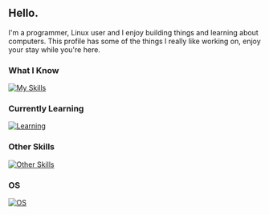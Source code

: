 Hello.
---
I'm a programmer, Linux user and I enjoy building things and learning about computers. This profile has some of the things I really like working on, enjoy your stay while you're here.

### What I Know
[![My Skills](https://skillicons.dev/icons?i=html,css,js,py,lua,go)](https://skillicons.dev)

### Currently Learning
[![Learning](https://skillicons.dev/icons?i=c,cpp,csharp)](https://skillicons.dev)

### Other Skills
[![Other Skills](https://skillicons.dev/icons?i=linux,ps,ai,visualstudio,vscode,vite)](https://skillicons.dev)

### OS
[![OS](https://skillicons.dev/icons?i=nix,windows,arch)](https://skillicons.dev)
